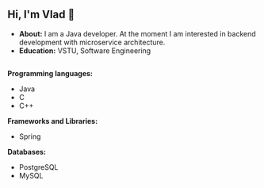## Hi, I'm Vlad 👋

- **About:** I am a Java developer. At the moment I am interested in backend development with microservice architecture.
- **Education:** VSTU, Software Engineering

##
**Programming languages:** 
  - Java
  - C
  - C++
  
**Frameworks and Libraries:** 
  - Spring
  
**Databases:** 
  - PostgreSQL
  - MySQL
